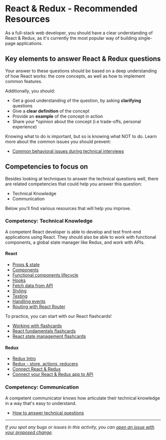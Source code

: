 # React & Redux - Recommended Resources

As a full-stack web developer, you should have a clear understanding of React & Redux, as it's currently the most popular way of building single-page applications.

## Key elements to answer React & Redux questions

Your answer to these questions should be based on a deep understanding of how React works: the core concepts, as well as how to implement common features.

Additionally, you should:

- Get a good understanding of the question, by asking **clarifying** questions
- Give a **clear definition** of the concept
- Provide an **example** of the concept in action
- Share your \*_opinion_ about the concept (i.e trade-offs, personal experience)

Knowing what to do is important, but so is knowing what NOT to do. Learn more about the common issues you should prevent:

- [Common behavioral issues during technical interviews](../peer-interview-practice/articles/common_issues_during_interviews.md)

## Competencies to focus on

Besides looking at techniques to answer the technical questions well, there are related competencies that could help you answer this question:

- Technical Knowledge
- Communication

Below you'll find various resources that will help you improve.

### Competency: Technical Knowledge

A competent React developer is able to develop and test front-end applications using React. They should also be able to work with functional components, a global state manager like Redux, and work with APIs.

#### React

- [Props & state](https://github.com/microverseinc/curriculum-react-redux/blob/main/math-magicians/lessons/props_and_state.md)
- [Components](https://github.com/microverseinc/curriculum-react-redux/blob/main/math-magicians/lessons/components_v2.md)
- [Functional components lifecycle](https://github.com/microverseinc/curriculum-react-redux/blob/main/math-magicians/lessons/functional_components_lifecycle_v2.md)
- [Hooks](https://github.com/microverseinc/curriculum-react-redux/blob/main/math-magicians/lessons/hooks_v2.md)
- [Fetch data from API](https://github.com/microverseinc/curriculum-react-redux/blob/main/math-magicians/project_fetch_data_from_api.md)
- [Styling](https://github.com/microverseinc/curriculum-react-redux/blob/main/math-magicians/lessons/styles.md)
- [Testing](https://github.com/microverseinc/curriculum-react-redux/blob/main/math-magicians/lessons/testing.md)
- [Handling events](https://github.com/microverseinc/curriculum-react-redux/blob/main/math-magicians/lessons/handling_events_v2.md)
- [Routing with React Router](https://github.com/microverseinc/curriculum-react-redux/blob/main/math-magicians/articles/react_router.md)

To practice, you can start with our React flashcards!

- [Working with flashcards](https://microverse.zendesk.com/hc/en-us/articles/12137352806419)
- [React fundamentals flashcards](https://www.brainscape.com/l/study?classes=21119581-12339813)
- [React state management flashcards](https://www.brainscape.com/l/study?classes=21119581-12342269)

#### Redux

- [Redux Intro](https://github.com/microverseinc/curriculum-react-redux/blob/main/bookstore/lessons/redux_intro_v2.md)
- [Redux - store, actions, reducers](https://github.com/microverseinc/curriculum-react-redux/blob/main/bookstore/lessons/redux_store_actions_reducers_v2.md)
- [Connect React & Redux](https://github.com/microverseinc/curriculum-react-redux/blob/main/math-magicians/lessons/connect_react_redux_v3_0.md)
- [Connect your React & Redux app to API](https://github.com/microverseinc/curriculum-react-redux/blob/main/bookstore/articles/redux_and_api_intro_v2.md)

### Competency: Communication

A competent communicator knows how articulate their technical knowledge in a way that's easy to understand.

- [How to answer technical questions](../../interviewing/how-to-answer-technical-questions.md)

---

_If you spot any bugs or issues in this activity, you can [open an issue with your proposed change](https://github.com/microverseinc/curriculum-transversal-skills/blob/main/git-github/articles/open_issue.md)._
